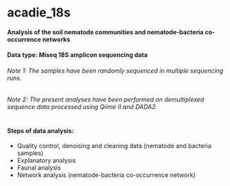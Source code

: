 # acadie_18s
#### Analysis of the soil nematode communities and nematode-bacteria co-occurrence networks

#### Data type: Miseq 18S amplicon sequencing data
###### Note 1: The samples have been randomly sequenced in multiple sequencing runs.
###### Note 2: The present analyses have been performed on demultiplexed sequence data processed using Qiime II and DADA2.
#
#### Steps of data analysis:
- Quality control, denoising and cleaning data (nematode and bacteria samples)
- Explanatory analysis 
- Faunal analysis 
- Network analysis (nematode-bacteria co-occurrence network)
